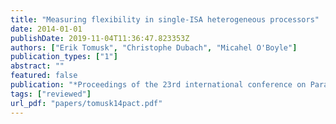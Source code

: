 ```yaml
---
title: "Measuring flexibility in single-ISA heterogeneous processors"
date: 2014-01-01
publishDate: 2019-11-04T11:36:47.823353Z
authors: ["Erik Tomusk", "Christophe Dubach", "Micahel O'Boyle"]
publication_types: ["1"]
abstract: ""
featured: false
publication: "*Proceedings of the 23rd international conference on Parallel architectures and compilation*"
tags: ["reviewed"]
url_pdf: "papers/tomusk14pact.pdf"
---
```


